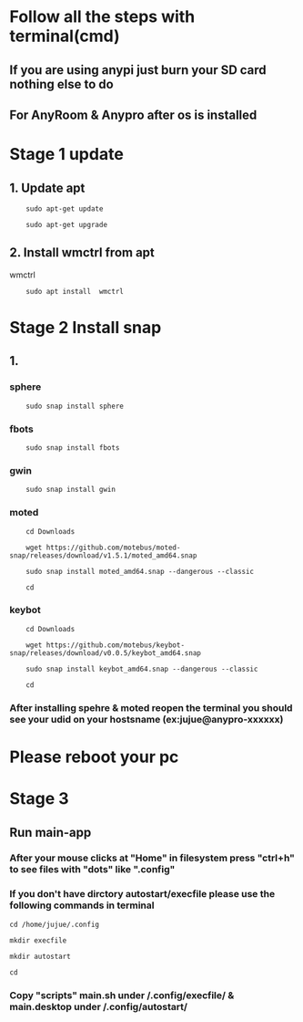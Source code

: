 # Follow all the steps with terminal(cmd)
## If you are using anypi just burn your SD card nothing else to do
## For AnyRoom & Anypro after os is installed
# Stage 1 update
## 1. Update apt
```
    sudo apt-get update
```
```
    sudo apt-get upgrade
```
## 2. Install wmctrl from apt
wmctrl
```
    sudo apt install  wmctrl
```
# Stage 2 Install snap
## 1.
### sphere
``` 
    sudo snap install sphere 
```
### fbots 
```
    sudo snap install fbots
```
### gwin
```
    sudo snap install gwin
```
### moted
``` 
    cd Downloads 
```
``` 
    wget https://github.com/motebus/moted-snap/releases/download/v1.5.1/moted_amd64.snap
```
``` 
    sudo snap install moted_amd64.snap --dangerous --classic
```
``` 
    cd 
```
### keybot
```
    cd Downloads 
```
```
    wget https://github.com/motebus/keybot-snap/releases/download/v0.0.5/keybot_amd64.snap 
```
```
    sudo snap install keybot_amd64.snap --dangerous --classic
```
```
    cd 
```
### After installing spehre & moted reopen the terminal you should see your udid on your hostsname (ex:jujue@anypro-xxxxxx)
# Please reboot your pc
# Stage 3 
## Run main-app
### After your mouse clicks at "Home" in filesystem press "ctrl+h" to see files with "dots" like ".config"
### If you don't have dirctory autostart/execfile please use the following commands in terminal
```
cd /home/jujue/.config
```
```
mkdir execfile
```
```
mkdir autostart
```
```
cd
```
### Copy "scripts" main.sh under /.config/execfile/ & main.desktop under /.config/autostart/
